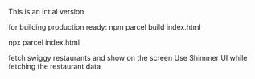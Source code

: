 This is an intial version

for building production ready:
npm parcel build index.html

npx parcel index.html


fetch swiggy restaurants and show on the screen
Use Shimmer UI while fetching the restaurant data

